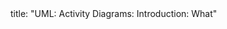 <frontmatter>
title: "UML: Activity Diagrams: Introduction: What"
</frontmatter>

<include src="index-body.md" boilerplate />
